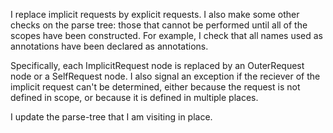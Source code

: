 I replace implicit requests by explicit requests.  I also make some other checks on the parse tree: those that cannot be performed until all of the scopes have been constructed.  For example, I check that all names used as annotations have been declared as annotations.

Specifically, each ImplicitRequest node is replaced by an OuterRequest node or a SelfRequest node.  I also signal an exception if the reciever of the implicit request can't be determined, either because the request is not defined in scope, or because it is defined in multiple places.

I update the parse-tree that I am visiting in place.